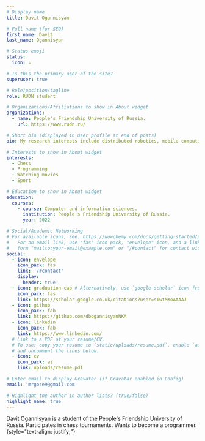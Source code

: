 ```yaml
---
# Display name
title: Davit Ogannisyan

# Full name (for SEO)
first_name: Davit
last_name: Ogannisyan

# Status emoji
status:
  icon: ☕️

# Is this the primary user of the site?
superuser: true

# Role/position/tagline
role: RUDN student

# Organizations/Affiliations to show in About widget
organizations:
  - name: People's Friendship University of Russia.
    url: https://www.rudn.ru/

# Short bio (displayed in user profile at end of posts)
bio: My research interests include distributed robotics, mobile computing and sport.

# Interests to show in About widget
interests:
  - Chess
  - Programming
  - Watching movies
  - Sport

# Education to show in About widget
education:
  courses:
    - course: Computer and information sciences.
      institution: People's Friendship University of Russia.
      year: 2022

# Social/Academic Networking
# For available icons, see: https://wowchemy.com/docs/getting-started/page-builder/#icons
#   For an email link, use "fas" icon pack, "envelope" icon, and a link in the
#   form "mailto:your-email@example.com" or "/#contact" for contact widget.
social:
  - icon: envelope
    icon_pack: fas
    link: '/#contact'
    display:
      header: true
  - icon: graduation-cap # Alternatively, use `google-scholar` icon from `ai` icon pack
    icon_pack: fas
    link: https://scholar.google.co.uk/citations?user=sIwtMXoAAAAJ
  - icon: github
    icon_pack: fab
    link: https://github.com/dbogannisyanNKA
  - icon: linkedin
    icon_pack: fab
    link: https://www.linkedin.com/
  # Link to a PDF of your resume/CV.
  # To use: copy your resume to `static/uploads/resume.pdf`, enable `ai` icons in `params.yaml`,
  # and uncomment the lines below.
  - icon: cv
    icon_pack: ai
    link: uploads/resume.pdf

# Enter email to display Gravatar (if Gravatar enabled in Config)
email: 'mrgose9@gmail.com'

# Highlight the author in author lists? (true/false)
highlight_name: true
---
```


Davit Ogannisyan is a student of the People's Friendship University of Russia. Participates in chess tournaments. Wants to become a programmer.
{style="text-align: justify;"}
